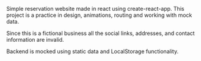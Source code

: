 Simple reservation website made in react using create-react-app.
This project is a practice in design, animations, routing and working with mock data.

Since this is a fictional business all the social links, addresses, and contact information are invalid. 

Backend is mocked using static data and LocalStorage functionality.